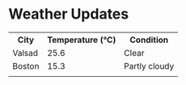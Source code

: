 # Weather Updates

<!-- WEATHER-UPDATE-START -->
<table><tr><th>City</th><th>Temperature (°C)</th><th>Condition</th></tr><tr><td>Valsad</td><td>25.6</td><td>Clear</td></tr><tr><td>Boston</td><td>15.3</td><td>Partly cloudy</td></tr><tr><td></td><td></td><td></td></tr></table>
<!-- WEATHER-UPDATE-END -->
